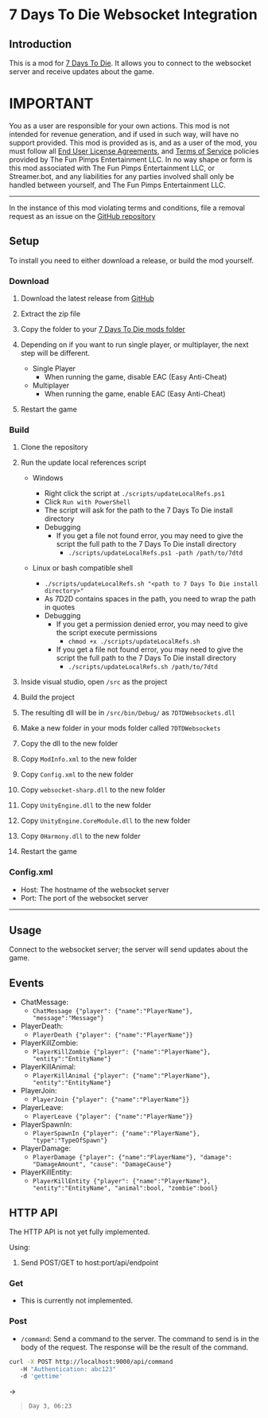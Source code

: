 # 7 Days To Die Websocket Integration

## Introduction

This is a mod for [7 Days To Die](https://7daystodie.com/). It allows you to connect to the websocket server and receive updates about the game.

# IMPORTANT
You as a user are responsible for your own actions. This mod is not intended for revenue generation, and if used in such way, will have no support provided. This mod is provided as is, and as a user of the mod, you must follow all [End User License Agreements](https://7daystodie.com/eula/), and [Terms of Service](https://7daystodie.com/terms-of-service/) policies provided by The Fun Pimps Entertainment LLC. In no way shape or form is this mod associated with The Fun Pimps Entertainment LLC, or Streamer.bot, and any liabilities for any parties involved shall only be handled between yourself, and The Fun Pimps Entertainment LLC.

----

In the instance of this mod violating terms and conditions, file a removal request as an issue on the [GitHub repository](https://github.com/KK964/7-Days-To-Die-Websockets-Mod)

## Setup

To install you need to either download a release, or build the mod yourself.

### Download

1. Download the latest release from [GitHub](https://github.com/KK964/7-Days-To-Die-Websockets-Mod/releases)
2. Extract the zip file
3. Copy the folder to your [7 Days To Die mods folder](https://7daystodie.fandom.com/wiki/How_to_Install_Modlets#1.29_Create_a_folder_called_.22Mods.22_at_the_top_level_of_the_game_folder.)
4. Depending on if you want to run single player, or multiplayer, the next step will be different.

   - Single Player
     - When running the game, disable EAC (Easy Anti-Cheat)
   - Multiplayer
     - When running the game, enable EAC (Easy Anti-Cheat)

5. Restart the game

### Build

1. Clone the repository
2. Run the update local references script

   - Windows
     - Right click the script at `./scripts/updateLocalRefs.ps1`
     - Click `Run with PowerShell`
     - The script will ask for the path to the 7 Days To Die install directory
     - Debugging
       - If you get a file not found error, you may need to give the script the full path to the 7 Days To Die install directory
         - `./scripts/updateLocalRefs.ps1 -path /path/to/7dtd`

   - Linux or bash compatible shell
     - `./scripts/updateLocalRefs.sh "<path to 7 Days To Die install directory>"`
     - As 7D2D contains spaces in the path, you need to wrap the path in quotes
     - Debugging
       - If you get a permission denied error, you may need to give the script execute permissions
         - `chmod +x ./scripts/updateLocalRefs.sh`
       - If you get a file not found error, you may need to give the script the full path to the 7 Days To Die install directory
         - `./scripts/updateLocalRefs.sh /path/to/7dtd`

3. Inside visual studio, open `/src` as the project
4. Build the project
5. The resulting dll will be in `/src/bin/Debug/` as `7DTDWebsockets.dll`
6. Make a new folder in your mods folder called `7DTDWebsockets`
7. Copy the dll to the new folder
8. Copy `ModInfo.xml` to the new folder
9. Copy `Config.xml` to the new folder
10. Copy `websocket-sharp.dll` to the new folder
11. Copy `UnityEngine.dll` to the new folder
12. Copy `UnityEngine.CoreModule.dll` to the new folder
13. Copy `0Harmony.dll` to the new folder
14. Restart the game

### Config.xml

- Host: The hostname of the websocket server
- Port: The port of the websocket server

----

## Usage

Connect to the websocket server; the server will send updates about the game.

## Events

- ChatMessage:
  - `ChatMessage {"player": {"name":"PlayerName"}, "message":"Message"}`
- PlayerDeath:
  - `PlayerDeath {"player": {"name":"PlayerName"}}`
- PlayerKillZombie:
  - `PlayerKillZombie {"player": {"name":"PlayerName"}, "entity":"EntityName"}`
- PlayerKillAnimal:
  - `PlayerKillAnimal {"player": {"name":"PlayerName"}, "entity":"EntityName"}`
- PlayerJoin:
  - `PlayerJoin {"player": {"name":"PlayerName"}}`
- PlayerLeave:
  - `PlayerLeave {"player": {"name":"PlayerName"}}`
- PlayerSpawnIn:
  - `PlayerSpawnIn {"player": {"name":"PlayerName"}, "type":"TypeOfSpawn"}`
- PlayerDamage:
  - `PlayerDamage {"player": {"name":"PlayerName"}, "damage": "DamageAmount", "cause": "DamageCause"}`
- PlayerKillEntity:
  - `PlayerKillEntity {"player": {"name":"PlayerName"}, "entity":"EntityName", "animal":bool, "zombie":bool}`

## HTTP API

The HTTP API is not yet fully implemented.

Using:

1. Send POST/GET to host:port/api/endpoint

### Get

- This is currently not implemented.

### Post

- `/command`: Send a command to the server. The command to send is in the body of the request. The response will be the result of the command.

```bash
curl -X POST http://localhost:9000/api/command
   -H "Authentication: abc123"
   -d 'gettime'
```

->

> `Day 3, 06:23`
